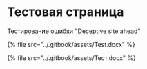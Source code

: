 # Тестовая страница

Тестирование ошибки "Deceptive site ahead"

{% file src="../.gitbook/assets/Test.docx" %}

{% file src="../.gitbook/assets/Тест.docx" %}
